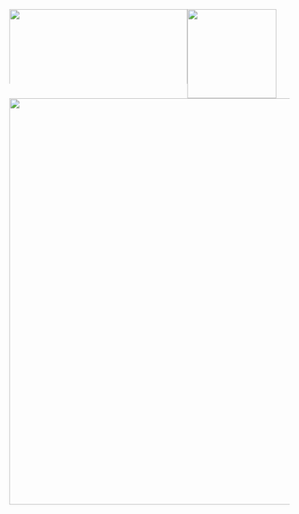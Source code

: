 <div style="display: flex; flex-direction: column">
  <div style="display: flex; flex-direction: row;">
    <img
      style="min-width: 134px; max-height: 134px;"
      width="320"
      src="http://lanyard.kyrie25.me/api/646462656408059914?waveColor=9745F5&waveSpotifyColor=9745F5&theme=dark&bg=000000&animated=false&borderRadius=10px&&idleMessage=wow%20my%20spotify%20isn%27t%20playing%20anything%20right%20now?%20Im%20probably%20focused%20on%20my%20code%20then"
    />
    <img
      style="min-width: 160px;"
      height="160"
      src="http://streak-stats.demolab.com?user=TheusHen&theme=tokyonight-duo"
    />
  </div>
  <div style="display: flex; flex-direction: column">
    <img
      width="730"
      src="http://github-profile-summary-cards.vercel.app/api/cards/profile-details?username=TheusHen&theme=tokyonight"
    />
  </div>
</div>